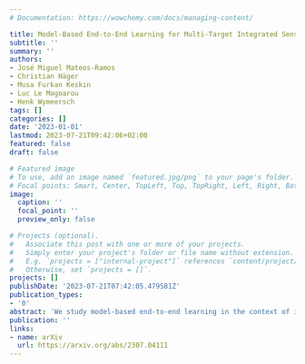 ```yaml
---
# Documentation: https://wowchemy.com/docs/managing-content/

title: Model-Based End-to-End Learning for Multi-Target Integrated Sensing and Communication
subtitle: ''
summary: ''
authors:
- José Miguel Mateos-Ramos
- Christian Häger
- Musa Furkan Keskin
- Luc Le Magoarou
- Henk Wymeersch
tags: []
categories: []
date: '2023-01-01'
lastmod: 2023-07-21T09:42:06+02:00
featured: false
draft: false

# Featured image
# To use, add an image named `featured.jpg/png` to your page's folder.
# Focal points: Smart, Center, TopLeft, Top, TopRight, Left, Right, BottomLeft, Bottom, BottomRight.
image:
  caption: ''
  focal_point: ''
  preview_only: false

# Projects (optional).
#   Associate this post with one or more of your projects.
#   Simply enter your project's folder or file name without extension.
#   E.g. `projects = ["internal-project"]` references `content/project/deep-learning/index.md`.
#   Otherwise, set `projects = []`.
projects: []
publishDate: '2023-07-21T07:42:05.479581Z'
publication_types:
- '0'
abstract: 'We study model-based end-to-end learning in the context of integrated sensing and communication (ISAC) under hardware impairments. A monostatic orthogonal frequency-division multiplexing (OFDM) sensing and multiple-input single-output (MISO) communication scenario is considered, incorporating hardware imperfections at the ISAC transceiver antenna array. To enable end-to-end learning of the ISAC transmitter and sensing receiver, we propose a novel differentiable version of the orthogonal matching pursuit (OMP) algorithm that is suitable for multi-target sensing. Based on the differentiable OMP, we devise two model-based parameterization strategies to account for hardware impairments: (i) learning a dictionary of steering vectors for different angles, and (ii) learning the parameterized hardware impairments. For the single-target case, we carry out a comprehensive performance analysis of the proposed model-based learning approaches, a neural-network-based learning approach and a strong baseline consisting of least-squares beamforming, conventional OMP, and maximum-likelihood symbol detection for communication. Results show that learning the parameterized hardware impairments offers higher detection probability, better angle and range estimation accuracy, lower communication symbol error rate (SER), and exhibits the lowest complexity among all learning methods. Lastly, we demonstrate that learning the parameterized hardware impairments is scalable also to multiple targets, revealing significant improvements in terms of ISAC performance over the baseline.'
publication: ''
links:
- name: arXiv
  url: https://arxiv.org/abs/2307.04111
---
```

